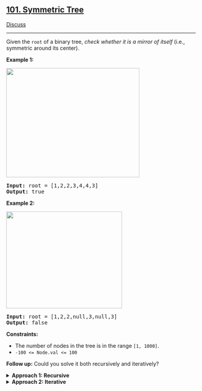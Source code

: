 ## [101. Symmetric Tree](https://leetcode.com/problems/symmetric-tree)

[Discuss](https://leetcode.com/problems/symmetric-tree/discuss/1324014/Swift%3A-Symmetric-Tree-(%2B-Test-Cases))

<hr>

<div><p>Given the <code>root</code> of a binary tree, <em>check whether it is a mirror of itself</em> (i.e., symmetric around its center).</p>


<p><strong>Example 1:</strong></p>
<img alt="" src="https://assets.leetcode.com/uploads/2021/02/19/symtree1.jpg" style="width: 354px; height: 291px;">
<pre><strong>Input:</strong> root = [1,2,2,3,4,4,3]
<strong>Output:</strong> true
</pre>

<p><strong>Example 2:</strong></p>
<img alt="" src="https://assets.leetcode.com/uploads/2021/02/19/symtree2.jpg" style="width: 308px; height: 258px;">
<pre><strong>Input:</strong> root = [1,2,2,null,3,null,3]
<strong>Output:</strong> false
</pre>


<p><strong>Constraints:</strong></p>

<ul>
	<li>The number of nodes in the tree is in the range <code>[1, 1000]</code>.</li>
	<li><code>-100 &lt;= Node.val &lt;= 100</code></li>
</ul>


<strong>Follow up:</strong> Could you solve it both recursively and iteratively?</div>

<details>
    <summary>
        <font><strong>Approach 1: Recursive</strong></font>
    </summary>
    <br>
    <p>A tree is symmetric if the left subtree is a mirror reflection of the right subtree.</p>
<p align="center"><img src="https://leetcode.com/media/original_images/101_Symmetric.png" alt="Push an element in stack" width="200px"></p>
<p>Therefore, the question is: when are two trees a mirror reflection of each other?</p>
<p>Two trees are a mirror reflection of each other if:</p>
<ol>
<li>Their two roots have the same value.</li>
<li>The right subtree of each tree is a mirror reflection of the left subtree of the other tree.</li>
</ol>
<p align="center"><img src="https://leetcode.com/media/original_images/101_Symmetric_Mirror.png" alt="Push an element in stack" width="400px"></p>
<p>This is like a person looking at a mirror. The reflection in the mirror has the same head, but the reflection's right arm corresponds to the actual person's left arm, and vice versa.</p>
<p>The explanation above translates naturally to a recursive function as follows.</p>
<hr>
<p><strong>Complexity Analysis</strong></p>
<ul>
<li>
<p>Time complexity : <span class="katex"><span class="katex-mathml"><math><semantics><mrow><mi>O</mi><mo>(</mo><mi>n</mi><mo>)</mo></mrow><annotation encoding="application/x-tex">O(n)</annotation></semantics></math></span><span class="katex-html" aria-hidden="true"><span class="base"><span class="strut" style="height:1em;vertical-align:-0.25em;"></span><span class="mord mathdefault" style="margin-right:0.02778em;">O</span><span class="mopen">(</span><span class="mord mathdefault">n</span><span class="mclose">)</span></span></span></span>. Because we traverse the entire input tree once, the total run time is <span class="katex"><span class="katex-mathml"><math><semantics><mrow><mi>O</mi><mo>(</mo><mi>n</mi><mo>)</mo></mrow><annotation encoding="application/x-tex">O(n)</annotation></semantics></math></span><span class="katex-html" aria-hidden="true"><span class="base"><span class="strut" style="height:1em;vertical-align:-0.25em;"></span><span class="mord mathdefault" style="margin-right:0.02778em;">O</span><span class="mopen">(</span><span class="mord mathdefault">n</span><span class="mclose">)</span></span></span></span>, where <span class="katex"><span class="katex-mathml"><math><semantics><mrow><mi>n</mi></mrow><annotation encoding="application/x-tex">n</annotation></semantics></math></span><span class="katex-html" aria-hidden="true"><span class="base"><span class="strut" style="height:0.43056em;vertical-align:0em;"></span><span class="mord mathdefault">n</span></span></span></span> is the total number of nodes in the tree.</p>
</li>
<li>
<p>Space complexity : The number of recursive calls is bound by the height of the tree. In the worst case, the tree is linear and the height is in <span class="katex"><span class="katex-mathml"><math><semantics><mrow><mi>O</mi><mo>(</mo><mi>n</mi><mo>)</mo></mrow><annotation encoding="application/x-tex">O(n)</annotation></semantics></math></span><span class="katex-html" aria-hidden="true"><span class="base"><span class="strut" style="height:1em;vertical-align:-0.25em;"></span><span class="mord mathdefault" style="margin-right:0.02778em;">O</span><span class="mopen">(</span><span class="mord mathdefault">n</span><span class="mclose">)</span></span></span></span>. Therefore, space complexity due to recursive calls on the stack is <span class="katex"><span class="katex-mathml"><math><semantics><mrow><mi>O</mi><mo>(</mo><mi>n</mi><mo>)</mo></mrow><annotation encoding="application/x-tex">O(n)</annotation></semantics></math></span><span class="katex-html" aria-hidden="true"><span class="base"><span class="strut" style="height:1em;vertical-align:-0.25em;"></span><span class="mord mathdefault" style="margin-right:0.02778em;">O</span><span class="mopen">(</span><span class="mord mathdefault">n</span><span class="mclose">)</span></span></span></span> in the worst case.
<br>
<br></p>
</details>

<details>
    <summary>
        <font><strong>Approach 2: Iterative</strong></font>
    </summary>
        <br>
    <p>Instead of recursion, we can also use iteration with the aid of a queue. Each two consecutive nodes in the queue should be equal, and their subtrees a mirror of each other. Initially, the queue contains <code>root</code> and <code>root</code>. Then the algorithm works similarly to BFS, with some key differences. Each time, two nodes are extracted and their values compared. Then, the right and left children of the two nodes are inserted in the queue in opposite order. The algorithm is done when either the queue is empty, or we detect that the tree is not symmetric (i.e. we pull out two consecutive nodes from the queue that are unequal).</p>
<hr>
<p><strong>Complexity Analysis</strong></p>
<ul>
<li>
<p>Time complexity : <span class="katex"><span class="katex-mathml"><math><semantics><mrow><mi>O</mi><mo>(</mo><mi>n</mi><mo>)</mo></mrow><annotation encoding="application/x-tex">O(n)</annotation></semantics></math></span><span class="katex-html" aria-hidden="true"><span class="base"><span class="strut" style="height:1em;vertical-align:-0.25em;"></span><span class="mord mathdefault" style="margin-right:0.02778em;">O</span><span class="mopen">(</span><span class="mord mathdefault">n</span><span class="mclose">)</span></span></span></span>. Because we traverse the entire input tree once, the total run time is <span class="katex"><span class="katex-mathml"><math><semantics><mrow><mi>O</mi><mo>(</mo><mi>n</mi><mo>)</mo></mrow><annotation encoding="application/x-tex">O(n)</annotation></semantics></math></span><span class="katex-html" aria-hidden="true"><span class="base"><span class="strut" style="height:1em;vertical-align:-0.25em;"></span><span class="mord mathdefault" style="margin-right:0.02778em;">O</span><span class="mopen">(</span><span class="mord mathdefault">n</span><span class="mclose">)</span></span></span></span>, where <span class="katex"><span class="katex-mathml"><math><semantics><mrow><mi>n</mi></mrow><annotation encoding="application/x-tex">n</annotation></semantics></math></span><span class="katex-html" aria-hidden="true"><span class="base"><span class="strut" style="height:0.43056em;vertical-align:0em;"></span><span class="mord mathdefault">n</span></span></span></span> is the total number of nodes in the tree.</p>
</li>
<li>
<p>Space complexity : There is additional space required for the search queue. In the worst case, we have to insert <span class="katex"><span class="katex-mathml"><math><semantics><mrow><mi>O</mi><mo>(</mo><mi>n</mi><mo>)</mo></mrow><annotation encoding="application/x-tex">O(n)</annotation></semantics></math></span><span class="katex-html" aria-hidden="true"><span class="base"><span class="strut" style="height:1em;vertical-align:-0.25em;"></span><span class="mord mathdefault" style="margin-right:0.02778em;">O</span><span class="mopen">(</span><span class="mord mathdefault">n</span><span class="mclose">)</span></span></span></span> nodes in the queue. Therefore, space complexity is <span class="katex"><span class="katex-mathml"><math><semantics><mrow><mi>O</mi><mo>(</mo><mi>n</mi><mo>)</mo></mrow><annotation encoding="application/x-tex">O(n)</annotation></semantics></math></span><span class="katex-html" aria-hidden="true"><span class="base"><span class="strut" style="height:1em;vertical-align:-0.25em;"></span><span class="mord mathdefault" style="margin-right:0.02778em;">O</span><span class="mopen">(</span><span class="mord mathdefault">n</span><span class="mclose">)</span></span></span></span>.</p>
</li>
</details>
